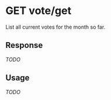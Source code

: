 # <span class="badge badge-light">GET</span> <span class="badge badge-light">vote/get</span>


List all current votes for the month so far.



## Response

*TODO*

## Usage

*TODO*

